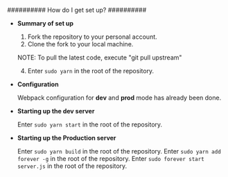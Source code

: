 ##########
How do I get set up?
##########

* **Summary of set up**

    1. Fork the repository to your personal account.
    2. Clone the fork to your local machine.

    NOTE: To pull the latest code, execute "git pull upstream"

    4. Enter `sudo yarn` in the root of the repository.

* **Configuration**

    Webpack configuration for **dev** and **prod** mode has already been done.

* **Starting up the dev server**

    Enter `sudo yarn start` in the root of the repository.

* **Starting up the Production server**

    Enter `sudo yarn build` in the root of the repository.
    Enter `sudo yarn add forever -g` in the root of the repository.
    Enter `sudo forever start server.js` in the root of the repository.